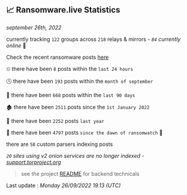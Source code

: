 
## 📈 Ransomware.live Statistics
_september 26th, 2022_

currently tracking `122` groups across `218` relays & mirrors - _`84` currently online_ 📡

Check the recent ransomware posts [here](https://www.ransomware.live/#/recentposts)


⏲ there have been `8` posts within the `last 24 hours`

🕓 there have been `193` posts within the `month of september`

📅 there have been `668` posts within the `last 90 days`

🏚 there have been `2511` posts since the `1st January 2022`

🚀 there have been `2252` posts `last year`

🦕 there have been `4797` posts `since the dawn of ransomwatch` 🐣

there are `58` custom parsers indexing posts

_`20` sites using v2 onion services are no longer indexed - [support.torproject.org](https://support.torproject.org/onionservices/v2-deprecation/)_

> see the project [README](https://github.com/jmousqueton/ransomwatch#readme) for backend technicals



Last update : _Monday 26/09/2022 19.13 (UTC)_

